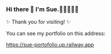 
### Hi there 👋 I'm Sue.🌱💪🙂💪😺

 
✨ Thank you for visiting! ✨

You can see my portfolio on this address:

https://sue-portofolio.up.railway.app
<!--
**sue-raisianzadeh/sue-raisianzadeh** is a ✨ _special_ ✨ repository because its `README.md` (this file) appears on your GitHub profile.

Here are some ideas to get you started:

- 🔭 I’m currently working on ...
- 🌱 I’m currently learning ...
- 👯 I’m looking to collaborate on ...
- 🤔 I’m looking for help with ...
- 💬 Ask me about ...
- 📫 How to reach me: ...
- 😄 Pronouns: ...
- ⚡ Fun fact: ...
-->
